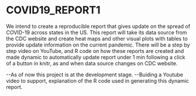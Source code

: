 # COVID19_REPORT1
We intend to create a reproducible report that gives update on the spread of COVID-19 across states in the US.
This report will take its data source from the CDC website and create heat maps and other visual plots with tables to 
provide update information on the current pandemic.
There will be a step by step video on YouTube, and R code on how these reports are created and made dynamic to automatically update 
report under 1 min following a click of a button in knitr, as and when data source changes on CDC website.



--As of now this project is at the development stage.
--Buiding a Youtube video to support, explanation of the R code used in generating this dynamic report.
